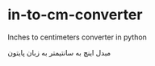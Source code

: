 # in-to-cm-converter
Inches to centimeters converter in python

مبدل اینچ به سانتیمتر به زبان پایتون
